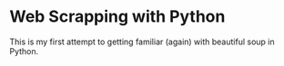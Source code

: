 
# Web Scrapping with Python

This is my first attempt to getting familiar (again) with beautiful soup in Python.